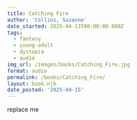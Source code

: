 ```yaml
---
title: Catching Fire
author: 'Collins, Suzanne'
date_started: 2025-04-13T00:00:00.000Z
tags:
  - fantasy
  - young-adult
  - dystopia
  - audio
img_url: /images/books/Catching_Fire.jpg
format: audio
permalink: /books/Catching_Fire/
layout: book.njk
date_posted: '2025-04-15'
---
```

replace me
